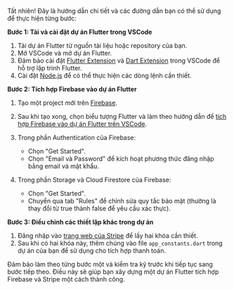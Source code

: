 Tất nhiên! Đây là hướng dẫn chi tiết và các đường dẫn bạn có thể sử dụng để thực hiện từng bước:

**Bước 1: Tải và cài đặt dự án Flutter trong VSCode**

1. Tải dự án Flutter từ nguồn tài liệu hoặc repository của bạn.
2. Mở VSCode và mở dự án Flutter.
3. Đảm bảo cài đặt [Flutter Extension](https://marketplace.visualstudio.com/items?itemName=Dart-Code.flutter) và [Dart Extension](https://marketplace.visualstudio.com/items?itemName=Dart-Code.dart-code) trong VSCode để hỗ trợ lập trình Flutter.
4. Cài đặt [Node.js](https://nodejs.org/) để có thể thực hiện các dòng lệnh cần thiết.

**Bước 2: Tích hợp Firebase vào dự án Flutter**

1. Tạo một project mới trên [Firebase](https://console.firebase.google.com/).
2. Sau khi tạo xong, chọn biểu tượng Flutter và làm theo hướng dẫn để [tích hợp Firebase vào dự án Flutter trên VSCode](https://firebase.google.com/docs/flutter/setup).
3. Trong phần Authentication của Firebase:
   - Chọn "Get Started".
   - Chọn "Email và Password" để kích hoạt phương thức đăng nhập bằng email và mật khẩu.

4. Trong phần Storage và Cloud Firestore của Firebase:
   - Chọn "Get Started".
   - Chuyển qua tab "Rules" để chỉnh sửa quy tắc bảo mật (thường là thay đổi từ true thành false để yêu cầu xác thực).

**Bước 3: Điều chỉnh các thiết lập khác trong dự án**

1. Đăng nhập vào [trang web của Stripe](https://stripe.com/) để lấy hai khóa cần thiết.
2. Sau khi có hai khóa này, thêm chúng vào file `app_constants.dart` trong dự án của bạn để sử dụng cho tích hợp thanh toán.

Đảm bảo làm theo từng bước một và kiểm tra kỹ trước khi tiếp tục sang bước tiếp theo. Điều này sẽ giúp bạn xây dựng một dự án Flutter tích hợp Firebase và Stripe một cách thành công.
